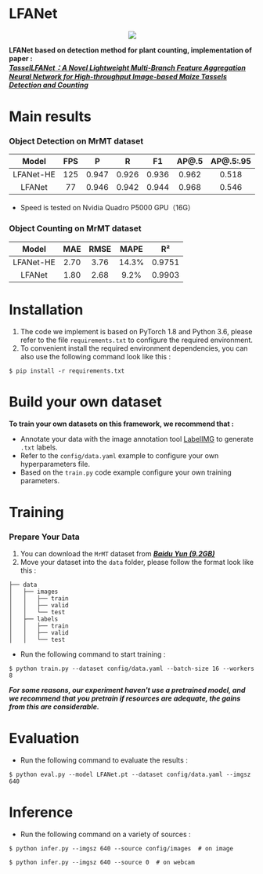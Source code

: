 # LFANet
<div align=center>
<img src="https://github.com/Ye-Sk/MrMT/blob/master/LFANet-counting.png"/>
</div>   

**LFANet based on detection method for plant counting, implementation of paper :**   
[___TasselLFANet：A Novel Lightweight Multi-Branch Feature Aggregation Neural Network for High-throughput Image-based Maize Tassels Detection and Counting___](https://v.qq.com/x/cover/mpqzavrt4qvdstw/d00148c52qt.html?ptag=360kan.cartoon.free)

# Main results
### Object Detection on MrMT dataset
|Model|FPS|P|R|F1|AP@.5|AP@.5:.95|
| :----: | :----: | :----: | :----: | :----: | :----: | :----: |
|LFANet-HE|125|0.947|0.926|0.936|0.962|0.518|
|LFANet|77|0.946|0.942|0.944|0.968|0.546|
* Speed is tested on Nvidia Quadro P5000 GPU（16G）
### Object Counting on MrMT dataset
|Model|MAE|RMSE|MAPE|R²|
| :----: | :----: | :----: | :----: | :----: |
|LFANet-HE|2.70|3.76|14.3%|0.9751|0.9751|
|LFANet|1.80|2.68|9.2%|0.9903|0.9903|


# Installation
1. The code we implement is based on PyTorch 1.8 and Python 3.6, please refer to the file `requirements.txt` to configure the required environment.      
2. To convenient install the required environment dependencies, you can also use the following command look like this :     
~~~
$ pip install -r requirements.txt 
~~~

# Build your own dataset
**To train your own datasets on this framework, we recommend that :**  
* Annotate your data with the image annotation tool [LabelIMG](https://github.com/heartexlabs/labelImg) to generate `.txt` labels.   
* Refer to the `config/data.yaml` example to configure your own hyperparameters file. 
* Based on the `train.py` code example configure your own training parameters.

# Training
### Prepare Your Data
1. You can download the `MrMT` dataset from [___Baidu Yun (9.2GB)___](https://github.com/Ye-Sk/MrMT)
2. Move your dataset into the `data` folder, please follow the format look like this :
~~~
├── data
│   ├── images
│   │   ├── train
│   │   ├── valid
│   │   └── test
│   ├── labels
│   │   ├── train
│   │   ├── valid
│   │   └── test
~~~
* Run the following command to start training :  
~~~
$ python train.py --dataset config/data.yaml --batch-size 16 --workers 8
~~~
___For some reasons, our experiment haven't use a pretrained model, and we recommend 
that you pretrain if resources are adequate, the gains from this are considerable.___

# Evaluation
* Run the following command to evaluate the results :  
~~~
$ python eval.py --model LFANet.pt --dataset config/data.yaml --imgsz 640
~~~
# Inference
* Run the following command on a variety of sources :   
~~~
$ python infer.py --imgsz 640 --source config/images  # on image
~~~
~~~
$ python infer.py --imgsz 640 --source 0  # on webcam
~~~
